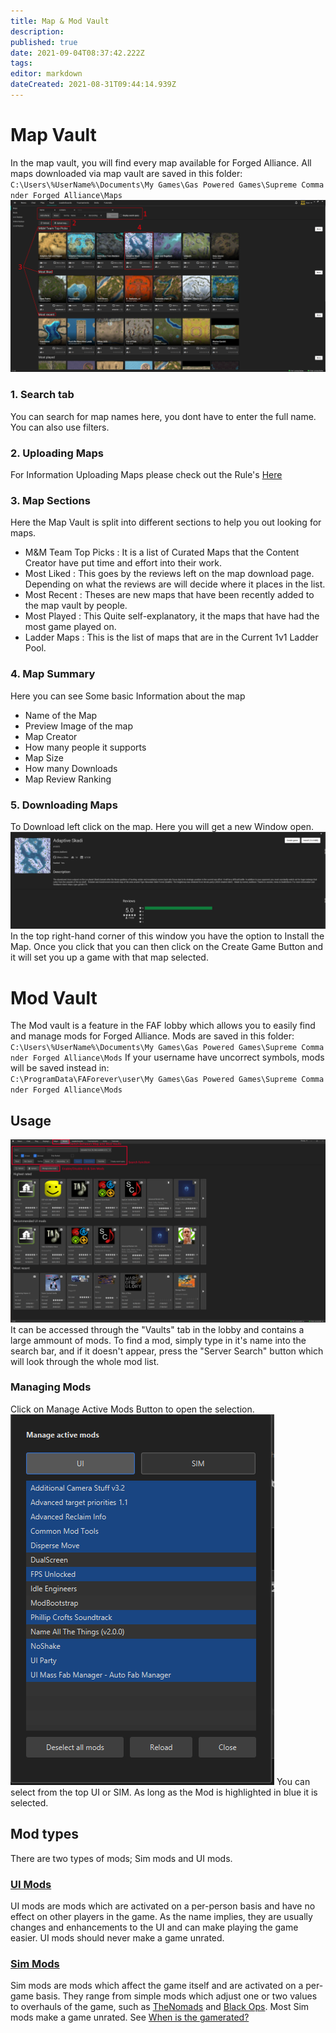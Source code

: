 ```yaml
---
title: Map & Mod Vault
description: 
published: true
date: 2021-09-04T08:37:42.222Z
tags: 
editor: markdown
dateCreated: 2021-08-31T09:44:14.939Z
---
```


# Map Vault

In the map vault, you will find every map available for Forged Alliance. All maps downloaded via map vault are saved in this folder:
`C:\Users\%UserName%\Documents\My Games\Gas Powered Games\Supreme Commander Forged Alliance\Maps`
![maps.png](/maps.png)
### 1. Search tab
You can search for map names here, you dont have to enter the full name. You can also use filters.
### 2. Uploading Maps
For Information Uploading Maps please check out the Rule's [Here](https://forums.faforever.com/viewtopic.php?f=2&t=17873)
### 3. Map Sections
Here the Map Vault is split into different sections to help you out looking for maps.
- M&M Team Top Picks : It is a list of Curated Maps that the Content Creator have put time and effort into their work.
- Most Liked : This goes by the reviews left on the map download page. Depending on what the reviews are will decide where it places in the list.
- Most Recent : Theses are new maps that have been recently added to the map vault by people.
- Most Played : This Quite self-explanatory, it the maps that have had the most game played on.
- Ladder Maps : This is the list of maps that are in the Current 1v1 Ladder Pool.
### 4. Map Summary
Here you can see Some basic Information about the map
- Name of the Map
- Preview Image of the map
- Map Creator
- How many people it supports
- Map Size
- How many Downloads
- Map Review Ranking
### 5. Downloading Maps
To Download left click on the map. Here you will get a new Window open.
![mappreview.png](/mappreview.png)
In the top right-hand corner of this window you have the option to Install the Map. Once you click that you can then click on the Create Game Button and it will set you up a game with that map selected.
# Mod Vault
The Mod vault is a feature in the FAF lobby which allows you to easily find and manage mods for Forged Alliance. Mods are saved in this folder:
`C:\Users\%UserName%\Documents\My Games\Gas Powered Games\Supreme Commander Forged Alliance\Mods`
If your username have uncorrect symbols, mods will be saved instead in:
`C:\ProgramData\FAForever\user\My Games\Gas Powered Games\Supreme Commander Forged Alliance\Mods`
## Usage
![modvault.png](/modvault.png)
It can be accessed through the "Vaults" tab in the lobby and contains a large ammount of mods.
To find a mod, simply type in it's name into the search bar, and if it doesn't appear, press the "Server Search" button which will look through the whole mod list.

### Managing Mods
Click on Manage Active Mods Button to open the selection.
![active-mod-manager.png](/active-mod-manager.png)
You can select from the top UI or SIM. As long as the Mod is highlighted in blue it is selected.
## Mod types
There are two types of mods; Sim mods and UI mods.

### [UI Mods](Game_Modifications_(Mods)#UI_Mods "wikilink")

UI mods are mods which are activated on a per-person basis and have no effect on other players in the game. As the name implies, they are usually changes and enhancements to the UI and can make playing the game easier. UI mods should never make a game unrated.

### [Sim Mods](Game_Modifications_(Mods)#Sim_Mods "wikilink")

Sim mods are mods which affect the game itself and are activated on a per-game basis. They range from simple mods which adjust one or two values to overhauls of the game, such as [TheNomads](The_Nomads "wikilink") and [Black Ops](Black_Ops "wikilink"). Most Sim mods make a game unrated. See [When is the gamerated?](Global_Ranking#When_is_the_game_rated.3F "wikilink")